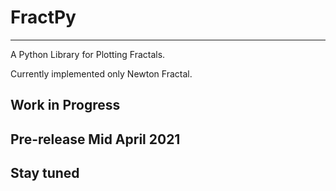 # FractPy
---

A Python Library for Plotting Fractals.

Currently implemented only Newton Fractal.

## Work in Progress 
## Pre-release Mid April 2021
## Stay tuned
